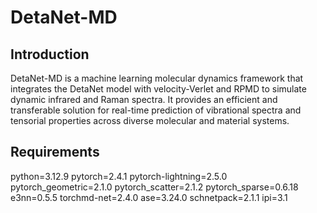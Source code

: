 # DetaNet-MD
## Introduction
DetaNet-MD is a machine learning molecular dynamics framework that integrates the DetaNet model with velocity-Verlet and RPMD to simulate dynamic infrared and Raman spectra. It provides an efficient and transferable solution for real-time prediction of vibrational spectra and tensorial properties across diverse molecular and material systems.
## Requirements
python=3.12.9
pytorch=2.4.1
pytorch-lightning=2.5.0
pytorch_geometric=2.1.0
pytorch_scatter=2.1.2
pytorch_sparse=0.6.18
e3nn=0.5.5
torchmd-net=2.4.0
ase=3.24.0
schnetpack=2.1.1
ipi=3.1
